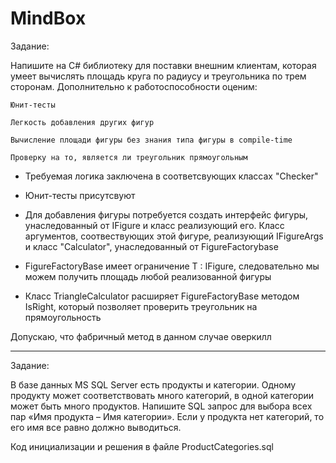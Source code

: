 # MindBox

Задание:

Напишите на C# библиотеку для поставки внешним клиентам, которая умеет вычислять площадь круга по радиусу и треугольника по трем сторонам. Дополнительно к работоспособности оценим:

    Юнит-тесты

    Легкость добавления других фигур

    Вычисление площади фигуры без знания типа фигуры в compile-time

    Проверку на то, является ли треугольник прямоугольным


- Требуемая логика заключена в соответсвующих классах "Checker"

- Юнит-тесты присутсвуют

- Для добавления фигуры потребуется создать интерфейс фигуры, унаследованный от IFigure и класс реализующий его. Класс аргументов, соотвествующих этой фигуре, реализующий IFigureArgs<T> и класс "Calculator", унаследованный от FigureFactorybase<T>
  
- FigureFactoryBase<T> имеет ограничение T : IFigure, следовательно мы можем получить площадь любой реализованной фигуры
  
- Класс TriangleCalculator расширяет FigureFactoryBase методом IsRight, который позволяет проверить треугольник на прямоугольность
  

Допускаю, что фабричный метод в данном случае оверкилл   

    
________
    
Задание:    
    
В базе данных MS SQL Server есть продукты и категории. Одному продукту может соответствовать много категорий, в одной категории может быть много продуктов. Напишите SQL запрос для выбора всех пар «Имя продукта – Имя категории». Если у продукта нет категорий, то его имя все равно должно выводиться.
    
Код инициализации и решения в файле ProductCategories.sql
